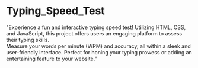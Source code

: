 # Typing_Speed_Test
"Experience a fun and interactive typing speed test! Utilizing HTML, CSS, and JavaScript, this project offers users an engaging platform to assess their typing skills.
<br>
Measure your words per minute (WPM) and accuracy, all within a sleek and user-friendly interface. Perfect for honing your typing prowess or adding an entertaining feature to your website."





